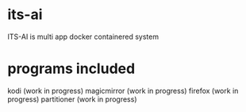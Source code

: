 # its-ai
ITS-AI is multi app docker containered system

# programs included
kodi (work in progress)
magicmirror (work in progress)
firefox (work in progress)
partitioner (work in progress)
